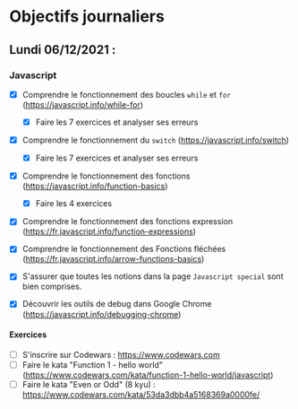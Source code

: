 # Objectifs journaliers

## Lundi 06/12/2021 :

### Javascript

* [X] Comprendre le fonctionnement des boucles `while` et `for` (https://javascript.info/while-for)
  * [X] Faire les 7 exercices et analyser ses erreurs
* [X] Comprendre le fonctionnement du `switch` (https://javascript.info/switch)
  * [X] Faire les 7 exercices et analyser ses erreurs
* [X] Comprendre le fonctionnement des fonctions (https://javascript.info/function-basics)
    * [X] Faire les 4 exercices
* [X] Comprendre le fonctionnement des fonctions expression (https://fr.javascript.info/function-expressions)
* [X] Comprendre le fonctionnement des Fonctions fléchées (https://fr.javascript.info/arrow-functions-basics)
* [X] S'assurer que toutes les notions dans la page `Javascript special` sont bien comprises.
* [X] Découvrir les outils de debug dans Google Chrome (https://javascript.info/debugging-chrome)


#### Exercices

* [ ] S'inscrire sur Codewars : https://www.codewars.com
* [ ] Faire le kata "Function 1 - hello world" (https://www.codewars.com/kata/function-1-hello-world/javascript)
* [ ] Faire le kata "Even or Odd" (8 kyu) : https://www.codewars.com/kata/53da3dbb4a5168369a0000fe/